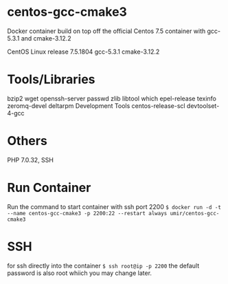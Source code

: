 # centos-gcc-cmake3
Docker container build on top off the official Centos 7.5 container with gcc-5.3.1 and cmake-3.12.2

CentOS Linux release 7.5.1804
gcc-5.3.1
cmake-3.12.2

# Tools/Libraries
bzip2 wget openssh-server passwd zlib libtool which epel-release texinfo zeromq-devel deltarpm Development Tools centos-release-scl devtoolset-4-gcc

# Others
PHP 7.0.32, SSH

# Run Container
Run the command to start container with ssh port 2200
`$ docker run -d -t --name centos-gcc-cmake3 -p 2200:22 --restart always umir/centos-gcc-cmake3`

# SSH
for ssh directly into the container
`$ ssh root@ip -p 2200`
the default password is also root whiich you may change later.
